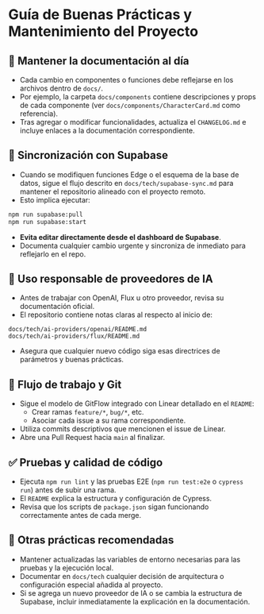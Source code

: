 
# Guía de Buenas Prácticas y Mantenimiento del Proyecto

## 📝 Mantener la documentación al día

- Cada cambio en componentes o funciones debe reflejarse en los archivos dentro de `docs/`.
- Por ejemplo, la carpeta `docs/components` contiene descripciones y props de cada componente (ver `docs/components/CharacterCard.md` como referencia).
- Tras agregar o modificar funcionalidades, actualiza el `CHANGELOG.md` e incluye enlaces a la documentación correspondiente.

## 🔄 Sincronización con Supabase

- Cuando se modifiquen funciones Edge o el esquema de la base de datos, sigue el flujo descrito en `docs/tech/supabase-sync.md` para mantener el repositorio alineado con el proyecto remoto.
- Esto implica ejecutar:

```bash
npm run supabase:pull
npm run supabase:start
```

- **Evita editar directamente desde el dashboard de Supabase**.
- Documenta cualquier cambio urgente y sincroniza de inmediato para reflejarlo en el repo.

## 🤖 Uso responsable de proveedores de IA

- Antes de trabajar con OpenAI, Flux u otro proveedor, revisa su documentación oficial.
- El repositorio contiene notas claras al respecto al inicio de:

```
docs/tech/ai-providers/openai/README.md
docs/tech/ai-providers/flux/README.md
```

- Asegura que cualquier nuevo código siga esas directrices de parámetros y buenas prácticas.

## 🌿 Flujo de trabajo y Git

- Sigue el modelo de GitFlow integrado con Linear detallado en el `README`:
  - Crear ramas `feature/*`, `bug/*`, etc.
  - Asociar cada issue a su rama correspondiente.
- Utiliza commits descriptivos que mencionen el issue de Linear.
- Abre una Pull Request hacia `main` al finalizar.

## ✅ Pruebas y calidad de código

- Ejecuta `npm run lint` y las pruebas E2E (`npm run test:e2e` o `cypress run`) antes de subir una rama.
- El `README` explica la estructura y configuración de Cypress.
- Revisa que los scripts de `package.json` sigan funcionando correctamente antes de cada merge.


## 📌 Otras prácticas recomendadas

- Mantener actualizadas las variables de entorno necesarias para las pruebas y la ejecución local.
- Documentar en `docs/tech` cualquier decisión de arquitectura o configuración especial añadida al proyecto.
- Si se agrega un nuevo proveedor de IA o se cambia la estructura de Supabase, incluir inmediatamente la explicación en la documentación.